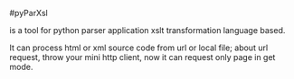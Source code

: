 #pyParXsl 

is a tool for python parser application xslt transformation language based.

It can process html or xml source code from url or local file; about url request, throw your mini http client, now it can request only page in get mode.


